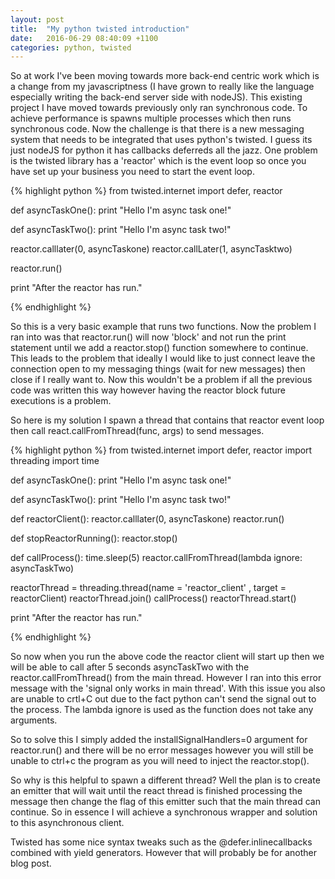```yaml
---
layout: post
title:  "My python twisted introduction"
date:   2016-06-29 08:40:09 +1100
categories: python, twisted
---
```


So at work I've been moving towards more back-end centric work which is a change from my javascriptness (I have grown to really like the language especially writing the back-end server side with nodeJS). This existing project I have moved towards previously only ran synchronous code. To achieve performance is spawns multiple processes which then runs synchronous code. Now the challenge is that there is a new messaging system that needs to be integrated that uses python's twisted. I guess its just nodeJS for python it has callbacks deferreds all the jazz. One problem is the twisted library has a 'reactor' which is the event loop so once you have set up your business you need to start the event loop.

{% highlight python %}
from twisted.internet import defer, reactor

def asyncTaskOne():
    print "Hello I'm async task one!"

def asyncTaskTwo():
    print "Hello I'm async task two!"

reactor.calllater(0, asyncTaskone)
reactor.callLater(1, asyncTasktwo)

reactor.run()

print "After the reactor has run."

{% endhighlight %}

So this is a very basic example that runs two functions. Now the problem I ran into was that reactor.run() will now 'block' and not run the print statement until we add a reactor.stop() function somewhere to continue. This leads to the problem that ideally I would like to just connect leave the connection open to my messaging things (wait for new messages) then close if I really want to. Now this wouldn't be a problem if all the previous code was written this way however having the reactor block future executions is a problem.

So here is my solution I spawn a thread that contains that reactor event loop then call react.callFromThread(func, args) to send messages.

{% highlight python %}
from twisted.internet import defer, reactor
import threading
import time

def asyncTaskOne():
    print "Hello I'm async task one!"

def asyncTaskTwo():
    print "Hello I'm async task two!"

def reactorClient(): 
    reactor.calllater(0, asyncTaskone)
    reactor.run()

def stopReactorRunning():
    reactor.stop()

def callProcess():
    time.sleep(5)
    reactor.callFromThread(lambda ignore: asyncTaskTwo)

reactorThread = threading.thread(name = 'reactor_client' , target = reactorClient)
reactorThread.join()
callProcess()
reactorThread.start()

print "After the reactor has run."

{% endhighlight %}

So now when you run the above code the reactor client will start up then we will be able to call after 5 seconds asyncTaskTwo with the reactor.callFromThread() from the main thread. However I ran into this error message with the 'signal only works in main thread'. With this issue you also are unable to crtl+C out due to the fact python can't send the signal out to the process. The lambda ignore is used as the function does not take any arguments. 

So to solve this I simply added the installSignalHandlers=0 argument for reactor.run() and there will be no error messages however you will still be unable to ctrl+c the program as you will need to inject the reactor.stop().

So why is this helpful to spawn a different thread? Well the plan is to create an emitter that will wait until the react thread is finished processing the message then change the flag of this emitter such that the main thread can continue. So in essence I will achieve a synchronous wrapper and solution to this asynchronous client. 

Twisted has some nice syntax tweaks such as the @defer.inlinecallbacks combined with yield generators. However that will probably be for another blog post.

